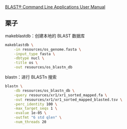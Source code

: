 
[BLAST® Command Line Applications User Manual](https://www.ncbi.nlm.nih.gov/books/NBK279690/)

## 栗子
makeblastdb：创建本地的 BLAST 数据库

```bash
makeblastdb \
    -in resources/os_genome.fasta \
    -input_type fasta \
    -dbtype nucl \
    -title os \
    -out resources/os_blastn_db
```

blastn：进行 BLASTn 搜索

```bash
blastn \
    -db resources/os_blastn_db \
    -query resources/xr1/xr1_sorted_mapped.fa \
    -out resources/xr1/xr1_sorted_mapped_blasted.tsv \
    -perc_identity 100 \
    -max_target_seqs 1 \
    -evalue 1e-05 \
    -outfmt "6 std qlen" \
    -num_threads 20
```


